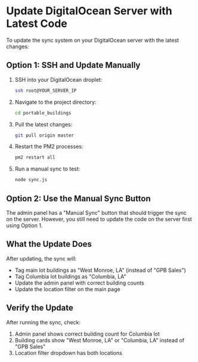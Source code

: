 # Update DigitalOcean Server with Latest Code

To update the sync system on your DigitalOcean server with the latest changes:

## Option 1: SSH and Update Manually

1. SSH into your DigitalOcean droplet:
   ```bash
   ssh root@YOUR_SERVER_IP
   ```

2. Navigate to the project directory:
   ```bash
   cd portable_buildings
   ```

3. Pull the latest changes:
   ```bash
   git pull origin master
   ```

4. Restart the PM2 processes:
   ```bash
   pm2 restart all
   ```

5. Run a manual sync to test:
   ```bash
   node sync.js
   ```

## Option 2: Use the Manual Sync Button

The admin panel has a "Manual Sync" button that should trigger the sync on the server. However, you still need to update the code on the server first using Option 1.

## What the Update Does

After updating, the sync will:
- Tag main lot buildings as "West Monroe, LA" (instead of "GPB Sales")
- Tag Columbia lot buildings as "Columbia, LA"
- Update the admin panel with correct building counts
- Update the location filter on the main page

## Verify the Update

After running the sync, check:
1. Admin panel shows correct building count for Columbia lot
2. Building cards show "West Monroe, LA" or "Columbia, LA" instead of "GPB Sales"
3. Location filter dropdown has both locations
